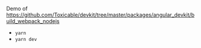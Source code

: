 Demo of https://github.com/Toxicable/devkit/tree/master/packages/angular_devkit/build_webpack_nodejs

- `yarn`
- `yarn dev`
